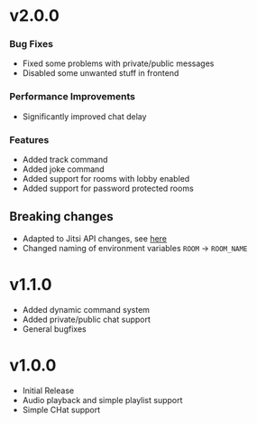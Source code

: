 # v2.0.0

### Bug Fixes
* Fixed some problems with private/public messages
* Disabled some unwanted stuff in frontend

### Performance Improvements
* Significantly improved chat delay

### Features
* Added track command
* Added joke command
* Added support for rooms with lobby enabled
* Added support for password protected rooms

## Breaking changes
* Adapted to Jitsi API changes, see [here](https://github.com/jitsi/jitsi-meet/issues/9098)
* Changed naming of environment variables `ROOM` -> `ROOM_NAME`

# v1.1.0
* Added dynamic command system
* Added private/public chat support
* General bugfixes

# v1.0.0
* Initial Release
* Audio playback and simple playlist support
* Simple CHat support
